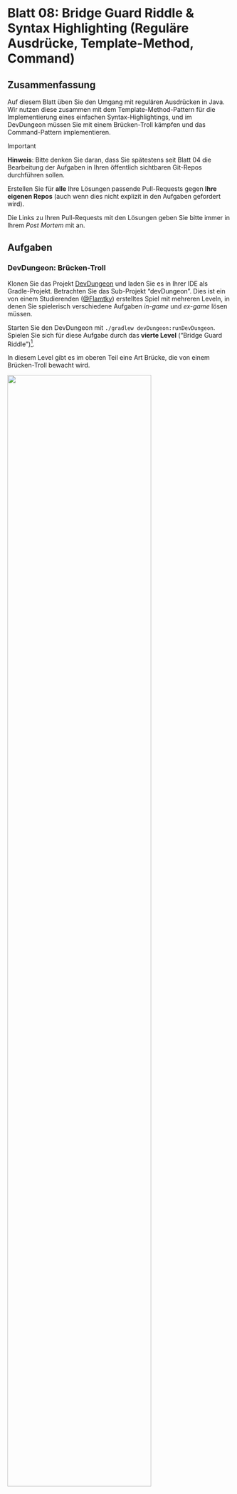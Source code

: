 # Blatt 08: Bridge Guard Riddle & Syntax Highlighting (Reguläre Ausdrücke, Template-Method, Command)

## Zusammenfassung

Auf diesem Blatt üben Sie den Umgang mit regulären Ausdrücken in Java.
Wir nutzen diese zusammen mit dem Template-Method-Pattern für die
Implementierung eines einfachen Syntax-Highlightings, und im DevDungeon
müssen Sie mit einem Brücken-Troll kämpfen und das Command-Pattern
implementieren.

> [!IMPORTANT]
>
> **Hinweis**: Bitte denken Sie daran, dass Sie spätestens seit Blatt 04
> die Bearbeitung der Aufgaben in Ihren öffentlich sichtbaren Git-Repos
> durchführen sollen.
>
> Erstellen Sie für **alle** Ihre Lösungen passende Pull-Requests gegen
> **Ihre eigenen Repos** (auch wenn dies nicht explizit in den Aufgaben
> gefordert wird).
>
> Die Links zu Ihren Pull-Requests mit den Lösungen geben Sie bitte
> immer in Ihrem *Post Mortem* mit an.

## Aufgaben

### DevDungeon: Brücken-Troll

Klonen Sie das Projekt
[DevDungeon](https://github.com/Dungeon-CampusMinden/dev-dungeon) und
laden Sie es in Ihrer IDE als Gradle-Projekt. Betrachten Sie das
Sub-Projekt “devDungeon”. Dies ist ein von einem Studierenden
([@Flamtky](https://github.com/Flamtky)) erstelltes Spiel mit mehreren
Leveln, in denen Sie spielerisch verschiedene Aufgaben *in-game* und
*ex-game* lösen müssen.

Starten Sie den DevDungeon mit `./gradlew devDungeon:runDevDungeon`.
Spielen Sie sich für diese Aufgabe durch das **vierte Level** (“Bridge
Guard Riddle”)[^1].

In diesem Level gibt es im oberen Teil eine Art Brücke, die von einem
Brücken-Troll bewacht wird.

<img src="images/bridgetroll-annot.png" width="80%">

Diesen müssen Sie besiegen, um die Brücke passieren und die Belohnung
(einen magischen Schild) zu bekommen. Den Schild können Sie im nächsten
Level gut gebrauchen: Der Schild schützt Ihren Hero vor Schäden, auch
wenn er nur einen Treffer verträgt und sich dann über eine gewisse Zeit
regenerieren muss, bevor er wieder funktionstüchtig ist.

*Hinweis*: Sie können natürlich wie immer auch “außen herum” gehen und
die Brücke vermeiden, um ins nächste Level zu kommen. Das ist aber
ziemlich gefährlich, und Sie bekommen den magischen Schild nicht, den
Sie für das letzte Level ziemlich dringend brauchen.

**Hinweis**: Aktuell ist das Projekt DevDungeon an einigen Stellen noch
*Work-in-Progress*, beispielsweise fehlt häufig noch die Javadoc. Alle
Gradle-Tasks, die von Checkstyle-Tasks abhängen (`checkstyleMain`,
`check`, `build`, …) werden deshalb fehlschlagen. Sie können den
DevDungeon aber wie oben beschrieben mit
`./gradlew devDungeon:runDevDungeon` (bzw. über den Task
`devDungeon:runDevDungeon` aus der IDE heraus) starten.

**WICHTIG**: Achten Sie bitte darauf, dass im Projektpfad **keine
Leerzeichen** und keine Sonderzeichen (Umlaute o.ä.) vorkommen! Dies
kann zu seltsamen Fehler führen. Bitte auch darauf achten, dass Sie als
JDK ein **Java SE 21 (LTS)** verwenden. Unter Windows ist der Einsatz
von [WSL](https://learn.microsoft.com/en-us/windows/wsl/install)
empfehlenswert.

#### RegExp mit dem Brücken-Troll

Suchen Sie den Brücken-Troll auf und sprechen Sie ihn an. Er wird Ihnen
eine Reihe von Fragen zum Thema reguläre Ausdrücke stellen, die Sie
korrekt beantworten müssen.

Machen Sie Screenshots von den Fragen und Ihren Antworten, die Sie im
Praktikum vorstellen und diskutieren.

#### Command-Pattern mit der Klasse *BridgeControlCommand*

Leider lässt sich der Brücken-Troll offenbar weder durch Diskussion noch
durch Kampf besiegen. Aber vielleicht können Sie die Brücke “aufmachen”,
so dass er in die Tiefe stürzt? Die *Tiles* der Brücke bestehen aus
sogenannten `PitTile`s: Wenn diese offen sind, fällt man hindurch; wenn
sie geschlossen sind, kann man gefahrlos darauf treten (außer, es ist
eine Verzögerung aktiviert :-) … Allerdings müssten Sie danach die
Brücke auch wieder schließen, um selbst darüber hinweg laufen zu können
…

Schauen Sie sich die Info-Box am Eingang zur Brücke an. Der Hebel
bedient mit Hilfe des Command-Patterns die Brücke. Für die *Commands*
gibt es die Klasse `BridgeControlCommand` im Package
`entities.levercommands`, wobei die Methode
`BridgeControlCommand#execute` das *Command* ausführt und die Methode
`BridgeControlCommand#undo` das *Command* wieder rückgängig macht.

Implementieren Sie die beiden Methoden und starten Sie das Spiel erneut.

**Hinweis**: Mit der Methode `Game.currentLevel().tileAt()` können Sie
auf ein `Tile` an einer bestimmte Koordinate zugreifen.

### Syntaxhighlighting mit RegExp

Klonen Sie die [Vorgaben “Syntax
Highlighting”](https://github.com/Programmiermethoden-CampusMinden/prog2_ybel_highlighting)
und laden Sie das Projekt als Gradle-Projekt in Ihre IDE.

Im Package `highlighting` finden Sie einige Klassen, mit denen man ein
einfaches Syntax Highlighting durchführen kann. Dazu arbeitet der Lexer
mit sogenannten “Token” (Instanzen der Klasse `Token`). Diese haben
einen regulären Ausdruck, um bestimmte Teile im Code zu erkennen,
beispielsweise Keywords oder Kommentare und anderes. Der Lexer wendet
alle Token auf den aktuellen Eingabezeichenstrom an (Methode
`Token#test()`), und die Token prüfen mit “ihrem” regulären Ausdruck, ob
die jeweils passende Eingabesequenz vorliegt. Die regulären Ausdrücke
übergeben Sie dem `Token`-Konstruktor als entsprechendes
`Pattern`-Objekt.

- Die Klasse `Token` speichert dazu ein `Pattern` (einen vorkompilierten
  regulären Ausdruck) sowie eine Farbe, die später beim Syntax
  Highlighting für dieses Token genutzt werden soll. Bei der Anwendung
  eines Tokens auf einen String (Methode `Token#test`) wird das
  gespeicherte Pattern auf den String angewendet und eine Liste aller
  passenden Stellen im String zurückgegeben (`List<Lexem>`).

  Neben dem jeweiligen Pattern kennt jedes Token noch eine
  `matchingGroup`: Dies ist ein Integer, der die relevante
  Matching-Group im regulären Ausdruck bezeichnet. Wenn Sie keine
  eigenen Gruppen in einem regulären Ausdruck eingebaut haben, nutzen
  Sie hier einfach den Wert 0.

  Zusätzlich kennt jedes Token noch die Farbe für das
  Syntax-Highlighting in der von uns als Vorgabe realisierten Swing-GUI
  (Instanz von `Color`).

- Der `Lexer` sammelt eine Liste von `Token` und wendet sie in der
  übergebenen Reihenfolge auf den Eingabestring an (Methode
  `Lexer#tokenize`).

- Die Klasse `LexerUI` dient zum Anzeigen des ursprünglichen Textes und
  des Ergebnisses. Hier sieht man recht schnell, ob die Pattern bereits
  passen … Man kann auf der linken Seite auch den Text editieren, und
  auf der rechten Seite des Fensters wird dann automatisch das Syntax
  Highlighting erneut durchgeführt.

- Die Klasse `Main` dient zum Definieren der konkreten Token (=\>
  Aufgabe) und auch zum Starten der Demo.

**Aufgabe**: Definieren Sie alle in `Main#setupTokens` genannten Token,
indem Sie jeweils einen passenden regulären Ausdruck formulieren und als
Pattern in den Konstruktor geben zusammen mit einer Farbe, mit der
dieses Token hervorgehoben werden soll:

- Strings: alles zwischen `"` und dem nächsten `"`
- Character: genau ein Zeichen zwischen `'` und `'`
- Keywords: `package`, `import`, `class`, `public`, `private`, `final`,
  `return`, `null`, `new` (jeweils freistehend, also nicht “newx” o.ä.)
- Annotation: beginnt mit `@`, enthält Buchstaben oder Minuszeichen
- Einzeiliger Kommentar: beginnend mit `//` bis zum Zeilenende
- Mehrzeiliger Kommentar: alles zwischen `/*` und dem nächsten `*/`
- Javadoc-Kommentar: alles zwischen `/**` und dem nächsten `*/`

Sie können auch mit *Matching Groups* arbeiten und im Token eine
bestimmte Gruppe hervorheben lassen. Dazu geben Sie einfach die Nummer
der Matching-Group mit in den Token-Konstruktor. (Wenn Sie nichts
übergeben, wird der gesamte Match genommen - das entspricht dem Wert 0).

Sollten Token ineinander geschachtelt sein, erkennt der Lexer dies
automatisch. Sie brauchen sich keine Gedanken dazu machen, in welcher
Reihenfolge die Token eingefügt und abgearbeitet werden. Beispiel: Im
regulären Ausdruck für den einzeiligen Kommentar brauchen Sie keine
Keywords, Annotationen, Strings usw. erkennen.

## Bearbeitung und Abgabe

- Bearbeitung: Einzelbearbeitung oder bis zu 3er Teams
- Abgabe:
  - Post Mortem [im
    ILIAS](https://www.hsbi.de/elearning/goto.php?target=exc_1514856&client_id=FH-Bielefeld)
    eintragen:

    Verfassen Sie im ILIAS pro Blatt und pro Team-Mitglied ein
    aussagekräftiges und nachvollziehbares “*Post Mortem*”. Gehen Sie
    dabei auf folgende Punkte ein:

    1.  Zusammenfassung: Was wurde gemacht?
    2.  Implementierungsdetails: Kurze Beschreibung besonders
        interessanter Aspekte der Umsetzung.
    3.  Was war der schwierigste Teil bei der Bearbeitung? Wie haben Sie
        dieses Problem gelöst?
    4.  Was haben Sie gelernt oder (besser) verstanden?
    5.  Team: Mit wem haben Sie zusammengearbeitet?
    6.  Links zu Ihren Pull-Requests mit der Lösung.

    Das Post Mortem muss von **jeder Person** im Team **individuell**
    verfasst und abgegeben werden. Der Umfang des Textes soll zwischen
    200 und 400 Wörtern liegen.

    Laden Sie hier bitte **nicht** Ihre Lösungen hoch!

  - Deadline: 27. Juni, 08:00 Uhr
- Vorstellung im Praktikum: 27. Juni

------------------------------------------------------------------------

<img src="https://licensebuttons.net/l/by-sa/4.0/88x31.png" width="10%">

Unless otherwise noted, this work is licensed under CC BY-SA 4.0.

<blockquote><p><sup><sub><strong>Last modified:</strong> df56b1c (lecture: remove explicit link to pdf version, 2025-07-23)<br></sub></sup></p></blockquote>

[^1]: Das vierte richtige Level, also das vierte Level *nach* dem
    Demo-Level. Oder eben das fünfte Level, wenn man das Demo-Level
    mitzählt :-)
